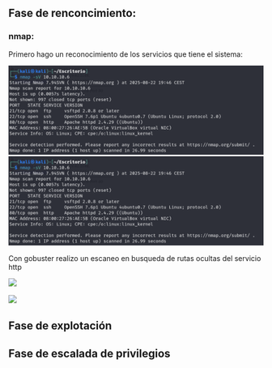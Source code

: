 
## Fase de renconcimiento:

### nmap:

Primero hago un reconocimiento de los servicios que tiene el sistema:

![](HackMyVM/NightCity/Imagenes/imagen1.png)
![](Imagenes/imagen1.png)

Con gobuster realizo un escaneo en busqueda de rutas ocultas del servicio http

![](NightCity/Imagenes/Pasted%20image%2020250822202009.png)

![](NightCity/Imagenes/Pasted%20image%2020250822202009.png)


## Fase de explotación


## Fase de escalada de privilegios
